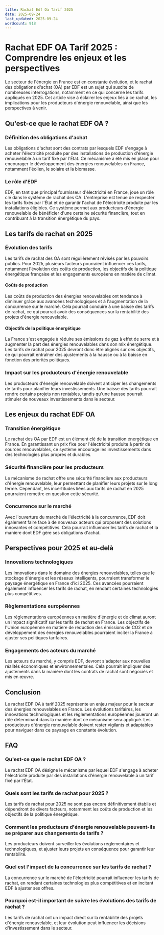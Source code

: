 ```yaml
---
title: Rachat Edf Oa Tarif 2025
date: 2025-09-24
last_updated: 2025-09-24
wordcount: 918
---
```


# Rachat EDF OA Tarif 2025 : Comprendre les enjeux et les perspectives

Le secteur de l'énergie en France est en constante évolution, et le rachat des obligations d'achat (OA) par EDF est un sujet qui suscite de nombreuses interrogations, notamment en ce qui concerne les tarifs appliqués en 2025. Cet article vise à éclairer les enjeux liés à ce rachat, les implications pour les producteurs d'énergie renouvelable, ainsi que les perspectives à venir.

## Qu'est-ce que le rachat EDF OA ?

### Définition des obligations d'achat

Les obligations d'achat sont des contrats par lesquels EDF s'engage à acheter l'électricité produite par des installations de production d'énergie renouvelable à un tarif fixé par l'État. Ce mécanisme a été mis en place pour encourager le développement des énergies renouvelables en France, notamment l'éolien, le solaire et la biomasse.

### Le rôle d'EDF

EDF, en tant que principal fournisseur d'électricité en France, joue un rôle clé dans le système de rachat des OA. L'entreprise est tenue de respecter les tarifs fixés par l'État et de garantir l'achat de l'électricité produite par les installations éligibles. Ce système permet aux producteurs d'énergie renouvelable de bénéficier d'une certaine sécurité financière, tout en contribuant à la transition énergétique du pays.

## Les tarifs de rachat en 2025

### Évolution des tarifs

Les tarifs de rachat des OA sont régulièrement révisés par les pouvoirs publics. Pour 2025, plusieurs facteurs pourraient influencer ces tarifs, notamment l'évolution des coûts de production, les objectifs de la politique énergétique française et les engagements européens en matière de climat.

#### Coûts de production

Les coûts de production des énergies renouvelables ont tendance à diminuer grâce aux avancées technologiques et à l'augmentation de la concurrence sur le marché. Cela pourrait conduire à une baisse des tarifs de rachat, ce qui pourrait avoir des conséquences sur la rentabilité des projets d'énergie renouvelable.

#### Objectifs de la politique énergétique

La France s'est engagée à réduire ses émissions de gaz à effet de serre et à augmenter la part des énergies renouvelables dans son mix énergétique. Les tarifs de rachat pour 2025 devront donc être alignés sur ces objectifs, ce qui pourrait entraîner des ajustements à la hausse ou à la baisse en fonction des priorités politiques.

### Impact sur les producteurs d'énergie renouvelable

Les producteurs d'énergie renouvelable doivent anticiper les changements de tarifs pour planifier leurs investissements. Une baisse des tarifs pourrait rendre certains projets non rentables, tandis qu'une hausse pourrait stimuler de nouveaux investissements dans le secteur.

## Les enjeux du rachat EDF OA

### Transition énergétique

Le rachat des OA par EDF est un élément clé de la transition énergétique en France. En garantissant un prix fixe pour l'électricité produite à partir de sources renouvelables, ce système encourage les investissements dans des technologies plus propres et durables.

### Sécurité financière pour les producteurs

Le mécanisme de rachat offre une sécurité financière aux producteurs d'énergie renouvelable, leur permettant de planifier leurs projets sur le long terme. Cependant, les incertitudes liées aux tarifs de rachat en 2025 pourraient remettre en question cette sécurité.

### Concurrence sur le marché

Avec l'ouverture du marché de l'électricité à la concurrence, EDF doit également faire face à de nouveaux acteurs qui proposent des solutions innovantes et compétitives. Cela pourrait influencer les tarifs de rachat et la manière dont EDF gère ses obligations d'achat.

## Perspectives pour 2025 et au-delà

### Innovations technologiques

Les innovations dans le domaine des énergies renouvelables, telles que le stockage d'énergie et les réseaux intelligents, pourraient transformer le paysage énergétique en France d'ici 2025. Ces avancées pourraient également influencer les tarifs de rachat, en rendant certaines technologies plus compétitives.

### Règlementations européennes

Les réglementations européennes en matière d'énergie et de climat auront un impact significatif sur les tarifs de rachat en France. Les objectifs de l'Union européenne en matière de réduction des émissions de CO2 et de développement des énergies renouvelables pourraient inciter la France à ajuster ses politiques tarifaires.

### Engagements des acteurs du marché

Les acteurs du marché, y compris EDF, devront s'adapter aux nouvelles réalités économiques et environnementales. Cela pourrait impliquer des ajustements dans la manière dont les contrats de rachat sont négociés et mis en œuvre.

## Conclusion

Le rachat EDF OA à tarif 2025 représente un enjeu majeur pour le secteur des énergies renouvelables en France. Les évolutions tarifaires, les innovations technologiques et les réglementations européennes joueront un rôle déterminant dans la manière dont ce mécanisme sera appliqué. Les producteurs d'énergie renouvelable doivent rester vigilants et adaptables pour naviguer dans ce paysage en constante évolution.

## FAQ

### Qu'est-ce que le rachat EDF OA ?

Le rachat EDF OA désigne le mécanisme par lequel EDF s'engage à acheter l'électricité produite par des installations d'énergie renouvelable à un tarif fixé par l'État.

### Quels sont les tarifs de rachat pour 2025 ?

Les tarifs de rachat pour 2025 ne sont pas encore définitivement établis et dépendront de divers facteurs, notamment les coûts de production et les objectifs de la politique énergétique.

### Comment les producteurs d'énergie renouvelable peuvent-ils se préparer aux changements de tarifs ?

Les producteurs doivent surveiller les évolutions réglementaires et technologiques, et ajuster leurs projets en conséquence pour garantir leur rentabilité.

### Quel est l'impact de la concurrence sur les tarifs de rachat ?

La concurrence sur le marché de l'électricité pourrait influencer les tarifs de rachat, en rendant certaines technologies plus compétitives et en incitant EDF à ajuster ses offres.

### Pourquoi est-il important de suivre les évolutions des tarifs de rachat ?

Les tarifs de rachat ont un impact direct sur la rentabilité des projets d'énergie renouvelable, et leur évolution peut influencer les décisions d'investissement dans le secteur.